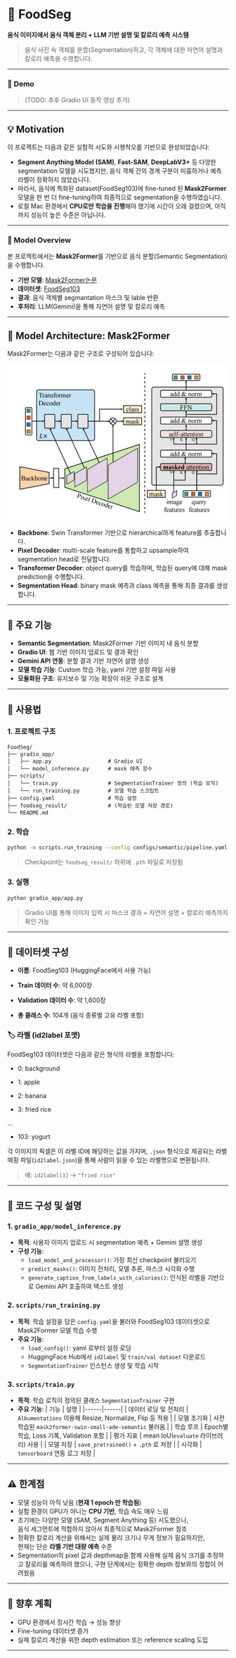 # 🧠 FoodSeg  
**음식 이미지에서 음식 객체 분리 + LLM 기반 설명 및 칼로리 예측 시스템**

> 음식 사진 속 객체를 분할(Segmentation)하고, 각 객체에 대한 자연어 설명과 칼로리 예측을 수행합니다.

---

### 📸 Demo 
> (TODO: 추후 Gradio UI 동작 영상 추가)

---

## 💡 Motivation

이 프로젝트는 다음과 같은 실험적 시도와 시행착오를 기반으로 완성되었습니다:

- **Segment Anything Model (SAM)**, **Fast-SAM**, **DeepLabV3+** 등 다양한 segmentation 모델을 시도했지만, 음식 객체 간의 경계 구분이 미흡하거나 예측 라벨이 정확하지 않았습니다.
- 따라서, 음식에 특화된 dataset(FoodSeg103)에 fine-tuned 된 **Mask2Former** 모델을 한 번 더 fine-tuning하여 최종적으로 segmentation을 수행하였습니다.
- 로컬 Mac 환경에서 **CPU로만 학습을 진행**해야 했기에 시간이 오래 걸렸으며, 아직까지 성능이 높은 수준은 아닙니다.

---

### 🔪 Model Overview  

본 프로젝트에서는 **Mask2Former**를 기반으로 음식 분할(Semantic Segmentation)을 수행합니다.

- **기반 모델**: [Mask2Former](https://arxiv.org/abs/2112.01527)[논문](https://arxiv.org/pdf/2112.01527)
- **데이터셋**: [FoodSeg103](https://huggingface.co/datasets/EduardoPacheco/FoodSeg103)
- **결과**: 음식 객체별 segmantation 마스크 및 lable 반환  
- **후처리**: LLM(Gemini)을 통해 자연어 설명 및 칼로리 예측

---

## 🔧 Model Architecture: Mask2Former

Mask2Former는 다음과 같은 구조로 구성되어 있습니다:

![Model Architecture](./mask2former_structure.png)

- **Backbone**: Swin Transformer 기반으로 hierarchical하게 feature를 추출합니다.
- **Pixel Decoder**: multi-scale feature를 통합하고 upsample하여 segmentation head로 전달합니다.
- **Transformer Decoder**: object query를 학습하며, 학습된 query에 대해 mask prediction을 수행합니다.
- **Segmentation Head**: binary mask 예측과 class 예측을 통해 최종 결과를 생성합니다.

---

## 🚀 주요 기능
- **Semantic Segmentation**: Mask2Former 기반 이미지 내 음식 분할
- **Gradio UI**: 웹 기반 이미지 업로드 및 결과 확인
- **Gemini API 연동**: 분할 결과 기반 자연어 설명 생성
- **모델 학습 기능**: Custom 학습 가능, yaml 기반 설정 파일 사용
- **모듈화된 구조**: 유지보수 및 기능 확장이 쉬운 구조로 설계

---
## 🔧 사용법

### 1. 프로젝트 구조
```
FoodSeg/
├── gradio_app/
│   ├── app.py                  # Gradio UI
│   └── model_inference.py      # mask 예측 함수
├── scripts/
│   └── train.py                # SegmentationTrainer 정의 (학습 로직)
│   └── run_training.py         # 모델 학습 스크립트
├── config.yaml                 # 학습 설정
├── foodseg_result/             # (학습된 모델 저장 경로)
└── README.md
```

### 2. 학습

```bash
python -m scripts.run_training --config configs/semantic/pipeline.yaml
```

> Checkpoint는 `foodseg_result/` 하위에 `.pth` 파일로 저장됨

### 3. 실행

```bash
python gradio_app/app.py
```

> Gradio UI를 통해 이미지 입력 시 마스크 결과 + 자연어 설명 + 칼로리 예측까지 확인 가능

---
## 📂 데이터셋 구성

- **이름**: FoodSeg103 (HuggingFace에서 사용 가능)

- **Train 데이터 수**: 약 6,000장

- **Validation 데이터 수**: 약 1,600장

- **총 클래스 수**: 104개 (음식 종류별 고유 라벨 포함)

### 🏷️ 라벨 (id2label 포맷)

FoodSeg103 데이터셋은 다음과 같은 형식의 라벨을 포함합니다:

- 0: background

- 1: apple

- 2: banana

- 3: fried rice

...

- 103: yogurt


각 이미지의 픽셀은 이 라벨 ID에 해당하는 값을 가지며, `.json` 형식으로 제공되는 라벨 매핑 파일(`id2label.json`)을 통해 사람이 읽을 수 있는 라벨명으로 변환됩니다.

> 예: `id2label[3]` → `"fried rice"`

---

## 🧪 코드 구성 및 설명

### 1. `gradio_app/model_inference.py`
- **목적**: 사용자 이미지 업로드 시 segmentation 예측 + Gemini 설명 생성
- **구성 기능**:
  - `load_model_and_processor()`: 가장 최신 checkpoint 불러오기
  - `predict_masks()`: 이미지 전처리, 모델 추론, 마스크 시각화 수행
  - `generate_caption_from_labels_with_calories()`: 인식된 라벨을 기반으로 Gemini API 호출하여 텍스트 생성

### 2. `scripts/run_training.py`
- **목적**: 학습 설정을 담은 `config.yaml`을 불러와 FoodSeg103 데이터셋으로 Mask2Former 모델 학습 수행
- **주요 기능**:
  - `load_config()`: yaml 로부터 설정 로딩
  - HuggingFace Hub에서 `id2label` 및 `train/val dataset` 다운로드
  - `SegmentationTrainer` 인스턴스 생성 및 학습 시작

### 3. `scripts/train.py`
- **목적**: 학습 로직이 정의된 클래스 `SegmentationTrainer` 구현
- **주요 기능**:
  | 기능 | 설명 |
  |------|------|
  | 데이터 로딩 및 전처리 | `Albumentations` 이용해 Resize, Normalize, Flip 등 적용 |
  | 모델 초기화 | 사전학습된 `mask2former-swin-small-ade-semantic` 불러옴 |
  | 학습 루프 | Epoch별 학습, Loss 기록, Validation 포함 |
  | 평가 지표 | mean IoU(`evaluate` 라이브러리) 사용 |
  | 모델 저장 | `save_pretrained()` + `.pth` 로 저장 |
  | 시각화 | `tensorboard` 연동 로그 저장 |

---

## ⚠️ 한계점

- 모델 성능이 아직 낮음 (**현재 1 epoch 만 학습됨**)
- 실험 환경이 GPU가 아니는 **CPU 기반**, 학습 속도 매우 느림
- 초기에는 다양한 모델 (SAM, Segment Anything 등) 시도했으나,  
  음식 세그먼트에 적합하지 않아서 최종적으로 Mask2Former 참조
- 정확한 칼로리 계산을 위해서는 실제 물리 크기나 무게 정보가 필요하지만,  
  현재는 단순 **라벨 기반 대량 예측** 수준
- Segmentation의 pixel 값과 depthmap을 함께 사용해 실제 음식 크기를 추정하고 칼로리를 예측하려 했으나, 구현 단계에서는 정확한 depth 정보와의 정합이 어려웠음
---

## 🚧 향후 계획

- GPU 환경에서 장시간 학습 → 성능 향상
- Fine-tuning 데이터셋 증가
- 실제 칼로리 계산을 위한 depth estimation 또는 reference scaling 도입

---
